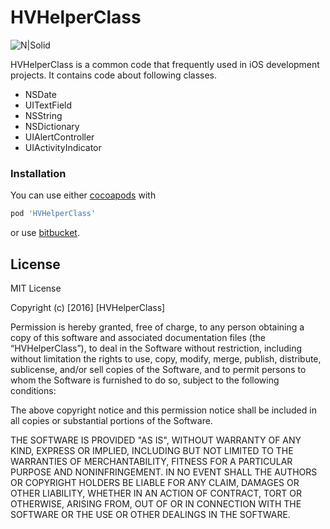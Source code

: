 # HVHelperClass

![N|Solid](https://idiotswithios.com/images/logo1.png)

HVHelperClass is a common code that frequently used in iOS development projects. It contains code about following classes.

  - NSDate
  - UITextField
  - NSString
  - NSDictionary
  - UIAlertController
  - UIActivityIndicator

### Installation

You can use either [cocoapods](https://cocoapods.org) with
```sh
pod 'HVHelperClass'
```

or use [bitbucket](https://bitbucket.org/HarshalValanda/hvhelperclass).


License
----

MIT License

Copyright (c) [2016] [HVHelperClass]

Permission is hereby granted, free of charge, to any person obtaining a copy
of this software and associated documentation files (the “HVHelperClass”), to deal
in the Software without restriction, including without limitation the rights
to use, copy, modify, merge, publish, distribute, sublicense, and/or sell
copies of the Software, and to permit persons to whom the Software is
furnished to do so, subject to the following conditions:

The above copyright notice and this permission notice shall be included in all
copies or substantial portions of the Software.

THE SOFTWARE IS PROVIDED "AS IS", WITHOUT WARRANTY OF ANY KIND, EXPRESS OR
IMPLIED, INCLUDING BUT NOT LIMITED TO THE WARRANTIES OF MERCHANTABILITY,
FITNESS FOR A PARTICULAR PURPOSE AND NONINFRINGEMENT. IN NO EVENT SHALL THE
AUTHORS OR COPYRIGHT HOLDERS BE LIABLE FOR ANY CLAIM, DAMAGES OR OTHER
LIABILITY, WHETHER IN AN ACTION OF CONTRACT, TORT OR OTHERWISE, ARISING FROM,
OUT OF OR IN CONNECTION WITH THE SOFTWARE OR THE USE OR OTHER DEALINGS IN THE
SOFTWARE.